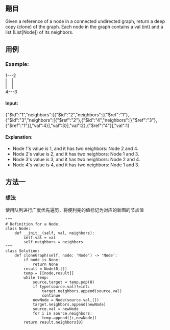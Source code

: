 ## 题目
Given a reference of a node in a connected undirected graph, return a deep copy (clone) of the graph. Each node in the graph contains a val (int) and a list (List[Node]) of its neighbors.

## 用例
### Example:
1---2  
|&nbsp;&nbsp;&nbsp;&nbsp;|  
|&nbsp;&nbsp;&nbsp;&nbsp;|  
4---3  

#### Input:
{"$id":"1","neighbors":[{"$id":"2","neighbors":[{"$ref":"1"},{"$id":"3","neighbors":[{"$ref":"2"},{"$id":"4","neighbors":[{"$ref":"3"},{"$ref":"1"}],"val":4}],"val":3}],"val":2},{"$ref":"4"}],"val":1}

#### Explanation:
+ Node 1's value is 1, and it has two neighbors: Node 2 and 4.
+ Node 2's value is 2, and it has two neighbors: Node 1 and 3.
+ Node 3's value is 3, and it has two neighbors: Node 2 and 4.
+ Node 4's value is 4, and it has two neighbors: Node 1 and 3.

## 方法一
### 想法
使用队列进行广度优先遍历，将便利完的值标记为对应的新图的节点值
```
"""
# Definition for a Node.
class Node:
    def __init__(self, val, neighbors):
        self.val = val
        self.neighbors = neighbors
"""
class Solution:
    def cloneGraph(self, node: 'Node') -> 'Node':
        if node is None:
            return None
        result = Node(0,[])
        temp = [[node,result]]
        while temp:
            source,target = temp.pop(0)
            if type(source.val)!=int:
                target.neighbors.append(source.val)
                continue
            newNode = Node(source.val,[])
            target.neighbors.append(newNode)
            source.val = newNode
            for i in source.neighbors:
                temp.append([i,newNode])
        return result.neighbors[0]
        

```
